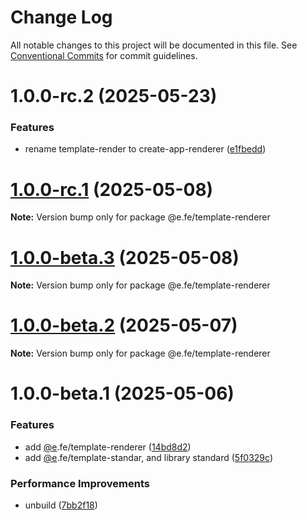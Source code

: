 # Change Log

All notable changes to this project will be documented in this file.
See [Conventional Commits](https://conventionalcommits.org) for commit guidelines.

# 1.0.0-rc.2 (2025-05-23)


### Features

* rename template-render to create-app-renderer ([e1fbedd](https://github.com/eleven-net-cn/create-app/commit/e1fbeddf056431125e2e5c77ad36979a8b4a9a90))





# [1.0.0-rc.1](https://github.com/eleven-net-cn/create-app/compare/@e.fe/template-renderer@1.0.0-beta.3...@e.fe/template-renderer@1.0.0-rc.1) (2025-05-08)

**Note:** Version bump only for package @e.fe/template-renderer





# [1.0.0-beta.3](https://github.com/eleven-net-cn/create-app/compare/@e.fe/template-renderer@1.0.0-beta.2...@e.fe/template-renderer@1.0.0-beta.3) (2025-05-08)

**Note:** Version bump only for package @e.fe/template-renderer





# [1.0.0-beta.2](https://github.com/eleven-net-cn/create-app/compare/@e.fe/template-renderer@1.0.0-beta.1...@e.fe/template-renderer@1.0.0-beta.2) (2025-05-07)

**Note:** Version bump only for package @e.fe/template-renderer





# 1.0.0-beta.1 (2025-05-06)


### Features

* add [@e](https://github.com/e).fe/template-renderer ([14bd8d2](https://github.com/eleven-net-cn/create-app/commit/14bd8d2e8599027a55c1dff74a083775b9502e9e))
* add [@e](https://github.com/e).fe/template-standar, and library standard ([5f0329c](https://github.com/eleven-net-cn/create-app/commit/5f0329cf9ccc922913e71830c003b700cb3343ed))


### Performance Improvements

* unbuild ([7bb2f18](https://github.com/eleven-net-cn/create-app/commit/7bb2f1824d46397513bbaa67a2477e5fe45c8dbd))

